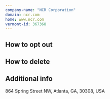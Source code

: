 ```yaml
---
company-name: "NCR Corporation"
domain: ncr.com
home: www.ncr.com
vermont-id: 367368
---
```

## How to opt out




## How to delete




## Additional info




864 Spring Street NW, Atlanta, GA, 30308, USA













